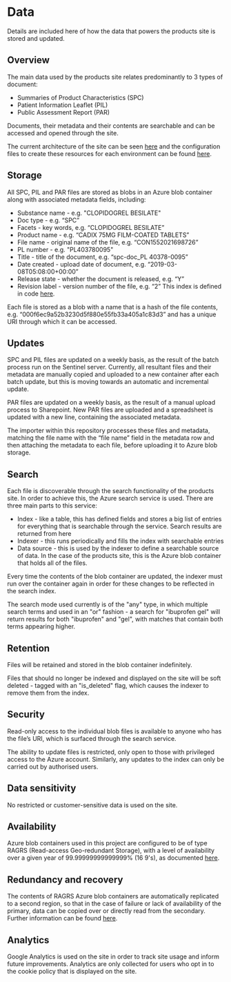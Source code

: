 # Data

Details are included here of how the data that powers the products site is stored and updated.

## Overview

The main data used by the products site relates predominantly to 3 types of document:

- Summaries of Product Characteristics (SPC)
- Patient Information Leaflet (PIL)
- Public Assessment Report (PAR)

Documents, their metadata and their contents are searchable and can be accessed and opened through the site.

The current architecture of the site can be seen [here](../architecture#progress) and the configuration files to create these resources for each environment can be found [here](../../../infrastructure/).

## Storage

All SPC, PIL and PAR files are stored as blobs in an Azure blob container along with associated metadata fields, including:

- Substance name - e.g. "CLOPIDOGREL BESILATE"
- Doc type - e.g. “SPC”
- Facets - key words, e.g. “CLOPIDOGREL BESILATE”
- Product name - e.g. “CADIX 75MG FILM-COATED TABLETS”
- File name - original name of the file, e.g. “CON1552021698726”
- PL number - e.g. "PL403780095"
- Title - title of the document, e.g. “spc-doc_PL 40378-0095”
- Date created - upload date of document, e.g. “2019-03-08T05:08:00+00:00”
- Release state - whether the document is released, e.g. “Y”
- Revision label - version number of the file, e.g. “2”
  This index is defined in code [here](https://github.com/MHRA/products/blob/master/medicines/search/src/index.rs).

Each file is stored as a blob with a name that is a hash of the file contents, e.g. “000f6ec9a52b3230d5f880e55fb33a405a1c83d3” and has a unique URI through which it can be accessed.

## Updates

SPC and PIL files are updated on a weekly basis, as the result of the batch process run on the Sentinel server. Currently, all resultant files and their metadata are manually copied and uploaded to a new container after each batch update, but this is moving towards an automatic and incremental update.

PAR files are updated on a weekly basis, as the result of a manual upload process to Sharepoint. New PAR files are uploaded and a spreadsheet is updated with a new line, containing the associated metadata.

The importer within this repository processes these files and metadata, matching the file name with the “file name” field in the metadata row and then attaching the metadata to each file, before uploading it to Azure blob storage.

## Search

Each file is discoverable through the search functionality of the products site. In order to achieve this, the Azure search service is used. There are three main parts to this service:

- Index - like a table, this has defined fields and stores a big list of entries for everything that is searchable through the service. Search results are returned from here
- Indexer - this runs periodically and fills the index with searchable entries
- Data source - this is used by the indexer to define a searchable source of data. In the case of the products site, this is the Azure blob container that holds all of the files.

Every time the contents of the blob container are updated, the indexer must run over the container again in order for these changes to be reflected in the search index.

The search mode used currently is of the "any" type, in which multiple search terms and used in an "or" fashion - a search for "ibuprofen gel" will return results for both "ibuprofen" and "gel", with matches that contain both terms appearing higher.

## Retention

Files will be retained and stored in the blob container indefinitely.

Files that should no longer be indexed and displayed on the site will be soft deleted - tagged with an "is_deleted" flag, which causes the indexer to remove them from the index.

## Security

Read-only access to the individual blob files is available to anyone who has the file’s URI, which is surfaced through the search service.

The ability to update files is restricted, only open to those with privileged access to the Azure account. Similarly, any updates to the index can only be carried out by authorised users.

## Data sensitivity

No restricted or customer-sensitive data is used on the site.

## Availability

Azure blob containers used in this project are configured to be of type RAGRS (Read-access Geo-redundant Storage), with a level of availability over a given year of 99.99999999999999% (16 9's), as documented [here](https://docs.microsoft.com/en-us/azure/storage/common/storage-redundancy-grs#read-access-geo-redundant-storage).

## Redundancy and recovery

The contents of RAGRS Azure blob containers are automatically replicated to a second region, so that in the case of failure or lack of availability of the primary, data can be copied over or directly read from the secondary. Further information can be found [here](https://docs.microsoft.com/en-us/azure/storage/common/storage-redundancy-grs#read-access-geo-redundant-storage).

## Analytics

Google Analytics is used on the site in order to track site usage and inform future improvements. Analytics are only collected for users who opt in to the cookie policy that is displayed on the site.
